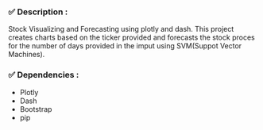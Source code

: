 ### ✅ Description :

Stock Visualizing and Forecasting using plotly and dash. This project creates charts based on the ticker provided and forecasts the stock proces for the number of days provided in the imput using SVM(Suppot Vector Machines).

### ✅ Dependencies :

- Plotly
- Dash
- Bootstrap
- pip
